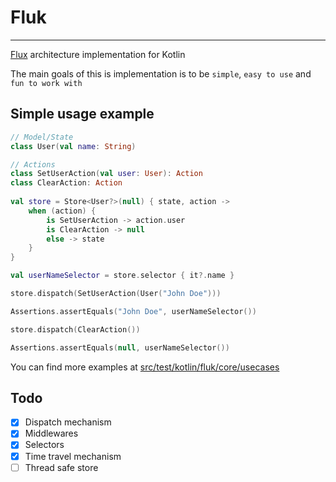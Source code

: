 # Fluk

---

[Flux](https://facebook.github.io/flux/) architecture implementation for Kotlin


The main goals of this is implementation is to be `simple`, `easy to use` and `fun to work with`


## Simple usage example

```kotlin
// Model/State
class User(val name: String)

// Actions
class SetUserAction(val user: User): Action
class ClearAction: Action
    
val store = Store<User?>(null) { state, action ->
    when (action) {
        is SetUserAction -> action.user
        is ClearAction -> null
        else -> state
    }
}

val userNameSelector = store.selector { it?.name }

store.dispatch(SetUserAction(User("John Doe")))

Assertions.assertEquals("John Doe", userNameSelector())

store.dispatch(ClearAction())

Assertions.assertEquals(null, userNameSelector())
```

You can find more examples at [src/test/kotlin/fluk/core/usecases](https://github.com/Brunomachadob/fluk/tree/master/src/test/kotlin/fluk/core/usecases)

## Todo

- [X] Dispatch mechanism
- [X] Middlewares
- [X] Selectors
- [X] Time travel mechanism
- [ ] Thread safe store
